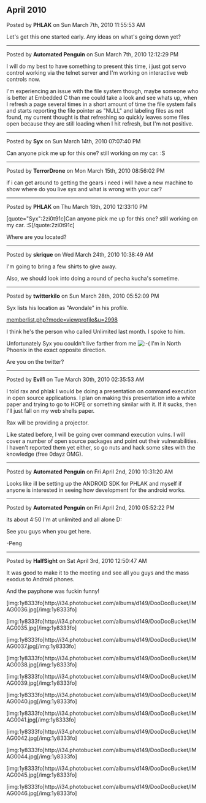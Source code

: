 ## April 2010
Posted by **PHLAK** on Sun March 7th, 2010 11:55:53 AM

Let's get this one started early.  Any ideas on what's going down yet?

--------------------------------------------------------------------------------

Posted by **Automated Penguin** on Sun March 7th, 2010 12:12:29 PM

I will do my best to have something to present this time, i just got servo control working via the telnet server and I'm working on interactive web controls now.

I'm experiencing an issue with the file system though, maybe someone who is better at Embedded C than me could take a look and see whats up, when I refresh a page several times in a short amount of time the file system fails and starts reporting the file pointer as &quot;NULL&quot; and labeling files as not found, my current thought is that refreshing so quickly leaves some files open because they are still loading when I hit refresh, but I'm not positive.

--------------------------------------------------------------------------------

Posted by **Syx** on Sun March 14th, 2010 07:07:40 PM

Can anyone pick me up for this one?
still working on my car. :S

--------------------------------------------------------------------------------

Posted by **TerrorDrone** on Mon March 15th, 2010 08:56:02 PM

if i can get around to getting the gears i need i will have a new machine to show 
where do you live syx and what is wrong with your car?

--------------------------------------------------------------------------------

Posted by **PHLAK** on Thu March 18th, 2010 12:33:10 PM

[quote=&quot;Syx&quot;:2zi0t91c]Can anyone pick me up for this one?
still working on my car. :S[/quote:2zi0t91c]

Where are you located?

--------------------------------------------------------------------------------

Posted by **skrique** on Wed March 24th, 2010 10:38:49 AM

I'm going to bring a few shirts to give away.

Also, we should look into doing a round of pecha kucha's sometime.

--------------------------------------------------------------------------------

Posted by **twitterkilo** on Sun March 28th, 2010 05:52:09 PM

Syx lists his location as &quot;Avondale&quot; in his profile.

<!-- l --><a class="postlink-local" href="http://www.phx2600.org/forum/memberlist.php?mode=viewprofile&amp;u=2998">memberlist.php?mode=viewprofile&amp;u=2998</a><!-- l -->

I think he's the person who called Unlimited last month. I spoke to him.

Unfortunately Syx you couldn't live farther from me <!-- s:-( --><img src="{SMILIES_PATH}/icon_e_sad.gif" alt=":-(" title="Sad" /><!-- s:-( --> I'm in North Phoenix in the exact opposite direction.

Are you on the twitter?

--------------------------------------------------------------------------------

Posted by **Evil1** on Tue March 30th, 2010 02:35:53 AM

I told rax and phlak I would be doing a presentation on command execution in open source applications. I plan on making this presentation into a white paper and trying to go to HOPE or something similar with it. If it sucks, then I'll just fall on my web shells paper. 

Rax will be providing a projector.

Like stated before, I will be going over command execution vulns. I will cover a number of open source packages and point out their vulnerabilities. I haven't reported them yet either, so go nuts and hack some sites with the knowledge (free 0dayz OMG).

--------------------------------------------------------------------------------

Posted by **Automated Penguin** on Fri April 2nd, 2010 10:31:20 AM

Looks like ill be setting up the ANDROID SDK for PHLAK and myself if anyone is interested in seeing how development for the android works.

--------------------------------------------------------------------------------

Posted by **Automated Penguin** on Fri April 2nd, 2010 05:52:22 PM

its about 4:50 I'm at unlimited and all alone D:

See you guys when you get here.

-Peng

--------------------------------------------------------------------------------

Posted by **HalfSight** on Sat April 3rd, 2010 12:50:47 AM

It was good to make it to the meeting and see all you guys and the mass exodus to Android phones.


And the payphone was fuckin funny!

[img:1y8333fo]http&#58;//i34&#46;photobucket&#46;com/albums/d149/DooDooBucket/IMAG0036&#46;jpg[/img:1y8333fo]

[img:1y8333fo]http&#58;//i34&#46;photobucket&#46;com/albums/d149/DooDooBucket/IMAG0035&#46;jpg[/img:1y8333fo]

[img:1y8333fo]http&#58;//i34&#46;photobucket&#46;com/albums/d149/DooDooBucket/IMAG0037&#46;jpg[/img:1y8333fo]

[img:1y8333fo]http&#58;//i34&#46;photobucket&#46;com/albums/d149/DooDooBucket/IMAG0038&#46;jpg[/img:1y8333fo]

[img:1y8333fo]http&#58;//i34&#46;photobucket&#46;com/albums/d149/DooDooBucket/IMAG0039&#46;jpg[/img:1y8333fo]

[img:1y8333fo]http&#58;//i34&#46;photobucket&#46;com/albums/d149/DooDooBucket/IMAG0040&#46;jpg[/img:1y8333fo]

[img:1y8333fo]http&#58;//i34&#46;photobucket&#46;com/albums/d149/DooDooBucket/IMAG0041&#46;jpg[/img:1y8333fo]

[img:1y8333fo]http&#58;//i34&#46;photobucket&#46;com/albums/d149/DooDooBucket/IMAG0042&#46;jpg[/img:1y8333fo]

[img:1y8333fo]http&#58;//i34&#46;photobucket&#46;com/albums/d149/DooDooBucket/IMAG0044&#46;jpg[/img:1y8333fo]

[img:1y8333fo]http&#58;//i34&#46;photobucket&#46;com/albums/d149/DooDooBucket/IMAG0045&#46;jpg[/img:1y8333fo]

[img:1y8333fo]http&#58;//i34&#46;photobucket&#46;com/albums/d149/DooDooBucket/IMAG0046&#46;jpg[/img:1y8333fo]
